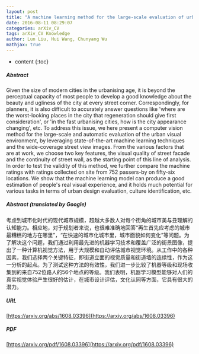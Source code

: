 ```yaml
---
layout: post
title: "A machine learning method for the large-scale evaluation of urban visual environment"
date: 2016-08-11 08:29:07
categories: arXiv_CV
tags: arXiv_CV Knowledge
author: Lun Liu, Hui Wang, Chunyang Wu
mathjax: true
---
```


* content
{:toc}

##### Abstract
Given the size of modern cities in the urbanising age, it is beyond the perceptual capacity of most people to develop a good knowledge about the beauty and ugliness of the city at every street corner. Correspondingly, for planners, it is also difficult to accurately answer questions like 'where are the worst-looking places in the city that regeneration should give first consideration', or 'in the fast urbanising cities, how is the city appearance changing', etc. To address this issue, we here present a computer vision method for the large-scale and automatic evaluation of the urban visual environment, by leveraging state-of-the-art machine learning techniques and the wide-coverage street view images. From the various factors that are at work, we choose two key features, the visual quality of street facade and the continuity of street wall, as the starting point of this line of analysis. In order to test the validity of this method, we further compare the machine ratings with ratings collected on site from 752 passers-by on fifty-six locations. We show that the machine learning model can produce a good estimation of people's real visual experience, and it holds much potential for various tasks in terms of urban design evaluation, culture identification, etc.

##### Abstract (translated by Google)
考虑到城市化时代的现代城市规模，超越大多数人对每个街角的城市美与丑理解的认知能力。相应地，对于规划者来说，也很难准确地回答“再生首先应考虑的城市最糟糕的地方在哪里”，“在快速的城市化城市里，城市面貌如何变化”等问题。为了解决这个问题，我们通过利用最先进的机器学习技术和覆盖广泛的街景图像，提出了一种计算机视觉方法，用于大规模和自动评估城市视觉环境。从工作中的各种因素，我们选择两个关键特征，即街道立面的视觉质量和街道墙的连续性，作为这一分析的起点。为了测试这种方法的有效性，我们进一步比较了机器等级和现场收集到的来自752位路人的56个地点的等级。我们表明，机器学习模型能够对人们的真实视觉体验产生很好的估计，在城市设计评估，文化认同等方面，它具有很大的潜力。

##### URL
[https://arxiv.org/abs/1608.03396](https://arxiv.org/abs/1608.03396)

##### PDF
[https://arxiv.org/pdf/1608.03396](https://arxiv.org/pdf/1608.03396)

